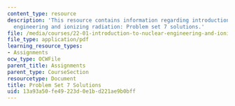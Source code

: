 ```yaml
---
content_type: resource
description: 'This resource contains information regarding introduction to nuclear
  engineering and ionizing radiation: Problem set 7 solutions.'
file: /media/courses/22-01-introduction-to-nuclear-engineering-and-ionizing-radiation-fall-2016/13a93a50fe49223d0e1bd221ae9b0bff_MIT22_01F16_ProblemSet7Sol.pdf
file_type: application/pdf
learning_resource_types:
- Assignments
ocw_type: OCWFile
parent_title: Assignments
parent_type: CourseSection
resourcetype: Document
title: Problem Set 7 Solutions
uid: 13a93a50-fe49-223d-0e1b-d221ae9b0bff
---
```

